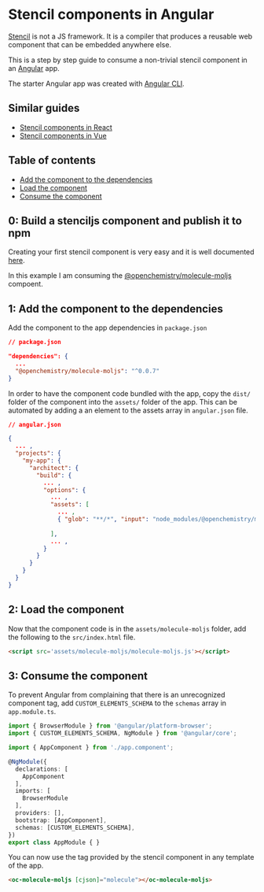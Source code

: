 # Stencil components in Angular

[Stencil](https://stenciljs.com/) is not a JS framework. It is a compiler that produces a reusable web component that can be embedded anywhere else.

This is a step by step guide to consume a non-trivial stencil component in an [Angular](https://angular.io/) app.

The starter Angular app was created with [Angular CLI](https://angular.io/guide/quickstart).

## Similar guides
- [Stencil components in React](https://github.com/alesgenova/stenciljs-in-react.git)
- [Stencil components in Vue](https://github.com/alesgenova/stenciljs-in-vue.git)

## Table of contents
- [Add the component to the dependencies](#1-add-the-component-to-the-dependencies)
- [Load the component](#2-load-the-component)
- [Consume the component](#3-consume-the-component)

## 0: Build a stenciljs component and publish it to npm
Creating your first stencil component is very easy and it is well documented [here](https://stenciljs.com/docs/my-first-component). 

In this example I am consuming the [@openchemistry/molecule-moljs](https://github.com/OpenChemistry/oc-web-components/tree/master/packages/molecule-moljs) compoent.

## 1: Add the component to the dependencies

Add the component to the app dependencies in `package.json`

```json
// package.json

"dependencies": {
  ...
  "@openchemistry/molecule-moljs": "^0.0.7"
}
```

In order to have the component code bundled with the app, copy the `dist/` folder of the component into the `assets/` folder of the app. This can be automated by adding a an element to the assets array in `angular.json` file.

```json
// angular.json

{
  ... ,
  "projects": {
    "my-app": {
      "architect": {
        "build": {
          ... ,
          "options": {
            ... ,
            "assets": [
              ... ,
              { "glob": "**/*", "input": "node_modules/@openchemistry/molecule-moljs/dist", "output": "/assets/molecule-moljs" }
              
            ],
            ... ,
          }
        }
      }
    }
  }
}
```

## 2: Load the component
Now that the component code is in the `assets/molecule-moljs` folder, add the following to the `src/index.html` file.
```html
<script src='assets/molecule-moljs/molecule-moljs.js'></script>
```

## 3: Consume the component
To prevent Angular from complaining that there is an unrecognized component tag, add `CUSTOM_ELEMENTS_SCHEMA` to the `schemas` array in `app.module.ts`.

```ts
import { BrowserModule } from '@angular/platform-browser';
import { CUSTOM_ELEMENTS_SCHEMA, NgModule } from '@angular/core';

import { AppComponent } from './app.component';

@NgModule({
  declarations: [
    AppComponent
  ],
  imports: [
    BrowserModule
  ],
  providers: [],
  bootstrap: [AppComponent],
  schemas: [CUSTOM_ELEMENTS_SCHEMA],
})
export class AppModule { }

```

You can now use the tag provided by the stencil component in any template of the app.

```html
<oc-molecule-moljs [cjson]="molecule"></oc-molecule-moljs>
```
